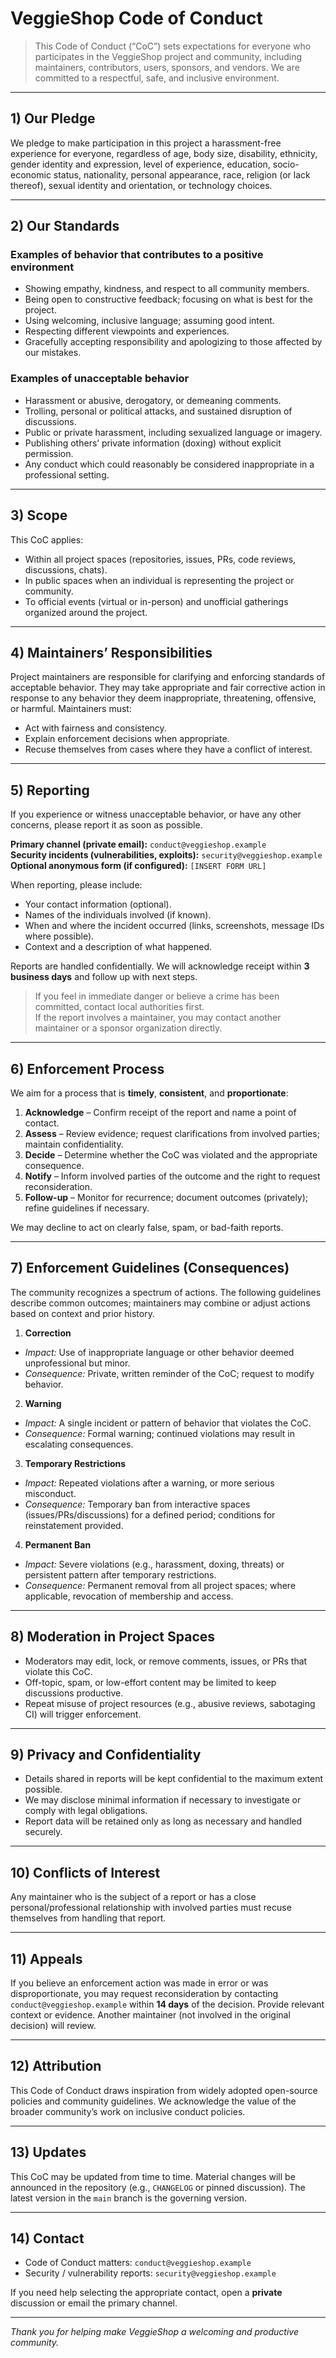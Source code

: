 # VeggieShop Code of Conduct

> This Code of Conduct (“CoC”) sets expectations for everyone who participates in the VeggieShop project and community, including maintainers, contributors, users, sponsors, and vendors. We are committed to a respectful, safe, and inclusive environment.

---

## 1) Our Pledge

We pledge to make participation in this project a harassment-free experience for everyone, regardless of age, body size, disability, ethnicity, gender identity and expression, level of experience, education, socio-economic status, nationality, personal appearance, race, religion (or lack thereof), sexual identity and orientation, or technology choices.

---

## 2) Our Standards

### Examples of behavior that contributes to a positive environment
- Showing empathy, kindness, and respect to all community members.
- Being open to constructive feedback; focusing on what is best for the project.
- Using welcoming, inclusive language; assuming good intent.
- Respecting different viewpoints and experiences.
- Gracefully accepting responsibility and apologizing to those affected by our mistakes.

### Examples of unacceptable behavior
- Harassment or abusive, derogatory, or demeaning comments.
- Trolling, personal or political attacks, and sustained disruption of discussions.
- Public or private harassment, including sexualized language or imagery.
- Publishing others’ private information (doxing) without explicit permission.
- Any conduct which could reasonably be considered inappropriate in a professional setting.

---

## 3) Scope

This CoC applies:
- Within all project spaces (repositories, issues, PRs, code reviews, discussions, chats).
- In public spaces when an individual is representing the project or community.
- To official events (virtual or in-person) and unofficial gatherings organized around the project.

---

## 4) Maintainers’ Responsibilities

Project maintainers are responsible for clarifying and enforcing standards of acceptable behavior. They may take appropriate and fair corrective action in response to any behavior they deem inappropriate, threatening, offensive, or harmful. Maintainers must:
- Act with fairness and consistency.
- Explain enforcement decisions when appropriate.
- Recuse themselves from cases where they have a conflict of interest.

---

## 5) Reporting

If you experience or witness unacceptable behavior, or have any other concerns, please report it as soon as possible.

**Primary channel (private email):** `conduct@veggieshop.example`  
**Security incidents (vulnerabilities, exploits):** `security@veggieshop.example`  
**Optional anonymous form (if configured):** `[INSERT FORM URL]`

When reporting, please include:
- Your contact information (optional).
- Names of the individuals involved (if known).
- When and where the incident occurred (links, screenshots, message IDs where possible).
- Context and a description of what happened.

Reports are handled confidentially. We will acknowledge receipt within **3 business days** and follow up with next steps.

> If you feel in immediate danger or believe a crime has been committed, contact local authorities first.  
> If the report involves a maintainer, you may contact another maintainer or a sponsor organization directly.

---

## 6) Enforcement Process

We aim for a process that is **timely**, **consistent**, and **proportionate**:

1. **Acknowledge** – Confirm receipt of the report and name a point of contact.
2. **Assess** – Review evidence; request clarifications from involved parties; maintain confidentiality.
3. **Decide** – Determine whether the CoC was violated and the appropriate consequence.
4. **Notify** – Inform involved parties of the outcome and the right to request reconsideration.
5. **Follow-up** – Monitor for recurrence; document outcomes (privately); refine guidelines if necessary.

We may decline to act on clearly false, spam, or bad-faith reports.

---

## 7) Enforcement Guidelines (Consequences)

The community recognizes a spectrum of actions. The following guidelines describe common outcomes; maintainers may combine or adjust actions based on context and prior history.

1. **Correction**
  - *Impact:* Use of inappropriate language or other behavior deemed unprofessional but minor.
  - *Consequence:* Private, written reminder of the CoC; request to modify behavior.

2. **Warning**
  - *Impact:* A single incident or pattern of behavior that violates the CoC.
  - *Consequence:* Formal warning; continued violations may result in escalating consequences.

3. **Temporary Restrictions**
  - *Impact:* Repeated violations after a warning, or more serious misconduct.
  - *Consequence:* Temporary ban from interactive spaces (issues/PRs/discussions) for a defined period; conditions for reinstatement provided.

4. **Permanent Ban**
  - *Impact:* Severe violations (e.g., harassment, doxing, threats) or persistent pattern after temporary restrictions.
  - *Consequence:* Permanent removal from all project spaces; where applicable, revocation of membership and access.

---

## 8) Moderation in Project Spaces

- Moderators may edit, lock, or remove comments, issues, or PRs that violate this CoC.
- Off-topic, spam, or low-effort content may be limited to keep discussions productive.
- Repeat misuse of project resources (e.g., abusive reviews, sabotaging CI) will trigger enforcement.

---

## 9) Privacy and Confidentiality

- Details shared in reports will be kept confidential to the maximum extent possible.
- We may disclose minimal information if necessary to investigate or comply with legal obligations.
- Report data will be retained only as long as necessary and handled securely.

---

## 10) Conflicts of Interest

Any maintainer who is the subject of a report or has a close personal/professional relationship with involved parties must recuse themselves from handling that report.

---

## 11) Appeals

If you believe an enforcement action was made in error or was disproportionate, you may request reconsideration by contacting `conduct@veggieshop.example` within **14 days** of the decision. Provide relevant context or evidence. Another maintainer (not involved in the original decision) will review.

---

## 12) Attribution

This Code of Conduct draws inspiration from widely adopted open-source policies and community guidelines. We acknowledge the value of the broader community’s work on inclusive conduct policies.

---

## 13) Updates

This CoC may be updated from time to time. Material changes will be announced in the repository (e.g., `CHANGELOG` or pinned discussion). The latest version in the `main` branch is the governing version.

---

## 14) Contact

- Code of Conduct matters: `conduct@veggieshop.example`
- Security / vulnerability reports: `security@veggieshop.example`

If you need help selecting the appropriate contact, open a **private** discussion or email the primary channel.

---

*Thank you for helping make VeggieShop a welcoming and productive community.*
